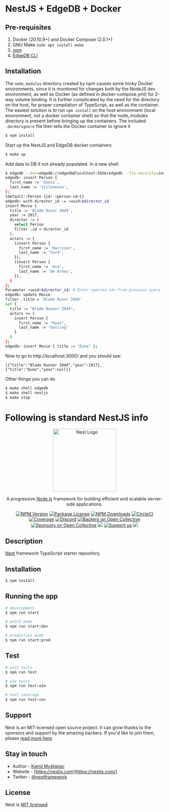 # NestJS + EdgeDB + Docker

## Pre-requisites
1. Docker (20.10.9+) and Docker Compose (2.0.1+)
2. GNU Make `sudo apt install make`
3. [npm](https://www.freecodecamp.org/news/how-to-install-node-js-on-ubuntu-and-update-npm-to-the-latest-version/)
4. [EdgeDB CLI](https://www.edgedb.com/install#linux-debianubuntults)

## Installation

The `node_modules` directory created by npm causes some tricky Docker environments, since it is monitored for changes
both by the NodeJS dev environment, as well as Docker (as defined in docker-compose.yml) for 2-way volume binding.
It is further complicated by the need for the directory on the host, for proper compilation of TypeScript, as well as
the container. The easiest solution is to run `npm install` on the host environment (local environment, not a docker container
shell) so that the node_modules directory is present before bringing up the containers. The included `.dockerignore`
file then tells the Docker container to ignore it
```bash
$ npm install
```

Start up the NestJS and EdgeDB docker containers
```bash
$ make up
```

Add data to DB if not already populated. In a new shell:
```bash
$ edgedb --dsn=edgedb://edgedb@localhost:5656/edgedb --tls-security=insecure
edgedb> insert Person {
  first_name := 'Denis',
  last_name := 'Villeneuve',
};
{default::Person {id: <person-id>}}
edgedb> with director_id := <uuid>$director_id
insert Movie {
  title := 'Blade Runnr 2049',
  year := 2017,
  director := (
    select Person
    filter .id = director_id
  ),
  actors := {
    (insert Person {
      first_name := 'Harrison',
      last_name := 'Ford',
    }),
    (insert Person {
      first_name := 'Ana',
      last_name := 'de Armas',
    }),
  }
};
Parameter <uuid>$director_id: # Enter <person-id> From previous query
edgedb> update Movie
filter .title = 'Blade Runnr 2049'
set {
  title := "Blade Runner 2049",
  actors += (
    insert Person {
      first_name := "Ryan",
      last_name := "Gosling"
    }
  )
};
edgedb> insert Movie { title := "Dune" };
```
Now to go to http://localhost:3000/ and you should see:

```
[{"title":"Blade Runner 2049","year":2017},{"title":"Dune","year":null}]
```

Other things you can do
```bash
$ make shell edgedb
$ make shell nestjs
$ make stop
```

# Following is standard NestJS info

<p align="center">
  <a href="http://nestjs.com/" target="blank"><img src="https://nestjs.com/img/logo-small.svg" width="200" alt="Nest Logo" /></a>
</p>

[circleci-image]: https://img.shields.io/circleci/build/github/nestjs/nest/master?token=abc123def456
[circleci-url]: https://circleci.com/gh/nestjs/nest

  <p align="center">A progressive <a href="http://nodejs.org" target="_blank">Node.js</a> framework for building efficient and scalable server-side applications.</p>
    <p align="center">
<a href="https://www.npmjs.com/~nestjscore" target="_blank"><img src="https://img.shields.io/npm/v/@nestjs/core.svg" alt="NPM Version" /></a>
<a href="https://www.npmjs.com/~nestjscore" target="_blank"><img src="https://img.shields.io/npm/l/@nestjs/core.svg" alt="Package License" /></a>
<a href="https://www.npmjs.com/~nestjscore" target="_blank"><img src="https://img.shields.io/npm/dm/@nestjs/common.svg" alt="NPM Downloads" /></a>
<a href="https://circleci.com/gh/nestjs/nest" target="_blank"><img src="https://img.shields.io/circleci/build/github/nestjs/nest/master" alt="CircleCI" /></a>
<a href="https://coveralls.io/github/nestjs/nest?branch=master" target="_blank"><img src="https://coveralls.io/repos/github/nestjs/nest/badge.svg?branch=master#9" alt="Coverage" /></a>
<a href="https://discord.gg/G7Qnnhy" target="_blank"><img src="https://img.shields.io/badge/discord-online-brightgreen.svg" alt="Discord"/></a>
<a href="https://opencollective.com/nest#backer" target="_blank"><img src="https://opencollective.com/nest/backers/badge.svg" alt="Backers on Open Collective" /></a>
<a href="https://opencollective.com/nest#sponsor" target="_blank"><img src="https://opencollective.com/nest/sponsors/badge.svg" alt="Sponsors on Open Collective" /></a>
  <a href="https://paypal.me/kamilmysliwiec" target="_blank"><img src="https://img.shields.io/badge/Donate-PayPal-ff3f59.svg"/></a>
    <a href="https://opencollective.com/nest#sponsor"  target="_blank"><img src="https://img.shields.io/badge/Support%20us-Open%20Collective-41B883.svg" alt="Support us"></a>
  <a href="https://twitter.com/nestframework" target="_blank"><img src="https://img.shields.io/twitter/follow/nestframework.svg?style=social&label=Follow"></a>
</p>
  <!--[![Backers on Open Collective](https://opencollective.com/nest/backers/badge.svg)](https://opencollective.com/nest#backer)
  [![Sponsors on Open Collective](https://opencollective.com/nest/sponsors/badge.svg)](https://opencollective.com/nest#sponsor)-->

## Description

[Nest](https://github.com/nestjs/nest) framework TypeScript starter repository.

## Installation

```bash
$ npm install
```

## Running the app

```bash
# development
$ npm run start

# watch mode
$ npm run start:dev

# production mode
$ npm run start:prod
```

## Test

```bash
# unit tests
$ npm run test

# e2e tests
$ npm run test:e2e

# test coverage
$ npm run test:cov
```

## Support

Nest is an MIT-licensed open source project. It can grow thanks to the sponsors and support by the amazing backers. If you'd like to join them, please [read more here](https://docs.nestjs.com/support).

## Stay in touch

- Author - [Kamil Myśliwiec](https://kamilmysliwiec.com)
- Website - [https://nestjs.com](https://nestjs.com/)
- Twitter - [@nestframework](https://twitter.com/nestframework)

## License

Nest is [MIT licensed](LICENSE).
